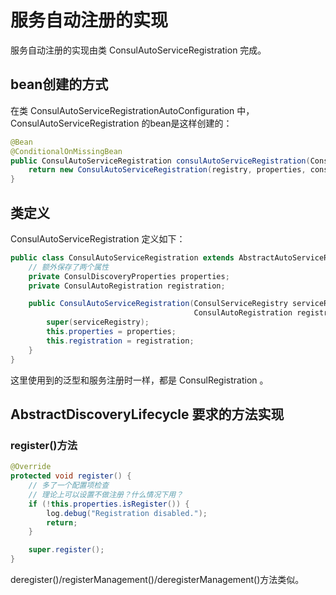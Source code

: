 # 服务自动注册的实现

服务自动注册的实现由类 ConsulAutoServiceRegistration 完成。

## bean创建的方式

在类 ConsulAutoServiceRegistrationAutoConfiguration 中，ConsulAutoServiceRegistration 的bean是这样创建的：

```java
@Bean
@ConditionalOnMissingBean
public ConsulAutoServiceRegistration consulAutoServiceRegistration(ConsulServiceRegistry registry, ConsulDiscoveryProperties properties, ConsulAutoRegistration consulRegistration) {
    return new ConsulAutoServiceRegistration(registry, properties, consulRegistration);
}
```

## 类定义

ConsulAutoServiceRegistration 定义如下：

```java
public class ConsulAutoServiceRegistration extends AbstractAutoServiceRegistration<ConsulRegistration> {
	// 额外保存了两个属性
	private ConsulDiscoveryProperties properties;
	private ConsulAutoRegistration registration;

	public ConsulAutoServiceRegistration(ConsulServiceRegistry serviceRegistry, ConsulDiscoveryProperties properties,
										 ConsulAutoRegistration registration) {
		super(serviceRegistry);
		this.properties = properties;
		this.registration = registration;
	}
}
```

这里使用到的泛型和服务注册时一样，都是 ConsulRegistration 。

## AbstractDiscoveryLifecycle 要求的方法实现

### register()方法

```java
@Override
protected void register() {
	// 多了一个配置项检查
    // 理论上可以设置不做注册？什么情况下用？
    if (!this.properties.isRegister()) {
        log.debug("Registration disabled.");
        return;
    }

    super.register();
}
```

deregister()/registerManagement()/deregisterManagement()方法类似。

